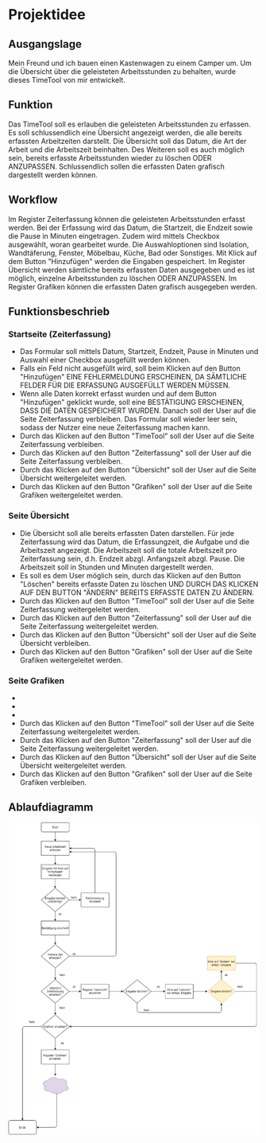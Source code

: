# Projektidee

## Ausgangslage
Mein Freund und ich bauen einen Kastenwagen zu einem Camper um. Um die Übersicht über die geleisteten Arbeitsstunden zu behalten, wurde dieses TimeTool von mir entwickelt.

## Funktion
Das TimeTool soll es erlauben die geleisteten Arbeitsstunden zu erfassen. Es soll schlussendlich eine Übersicht angezeigt werden, die alle bereits erfassten Arbeitzeiten darstellt. Die Übersicht soll das Datum, die Art der Arbeit und die Arbeitszeit beinhalten. Des Weiteren soll es auch möglich sein, bereits erfasste Arbeitsstunden wieder zu löschen ODER ANZUPASSEN. Schlussendlich sollen die erfassten Daten grafisch dargestellt werden können.

## Workflow
Im Register Zeiterfassung können die geleisteten Arbeitsstunden erfasst werden. Bei der Erfassung wird das Datum, die Startzeit, die Endzeit sowie die Pause in Minuten eingetragen. Zudem wird mittels Checkbox ausgewählt, woran gearbeitet wurde. Die Auswahloptionen sind Isolation, Wandtäferung, Fenster, Möbelbau, Küche, Bad oder Sonstiges. Mit Klick auf dem Button "Hinzufügen" werden die Eingaben gespeichert. Im Register Übersicht werden sämtliche bereits erfassten Daten ausgegeben und es ist möglich, einzelne Arbeitsstunden zu löschen ODER ANZUPASSEN. Im Register Grafiken können die erfassten Daten grafisch ausgegeben werden.

## Funktionsbeschrieb

### Startseite (Zeiterfassung)
- Das Formular soll mittels Datum, Startzeit, Endzeit, Pause in Minuten und Auswahl einer Checkbox ausgefüllt werden können.
- Falls ein Feld nicht ausgefüllt wird, soll beim Klicken auf den Button "Hinzufügen" EINE FEHLERMELDUNG ERSCHEINEN, DA SÄMTLICHE FELDER FÜR DIE ERFASSUNG AUSGEFÜLLT WERDEN MÜSSEN.
- Wenn alle Daten korrekt erfasst wurden und auf dem Button "Hinzufügen" geklickt wurde, soll eine BESTÄTIGUNG ERSCHEINEN, DASS DIE DATEN GESPEICHERT WURDEN. Danach soll der User auf die Seite Zeiterfassung verbleiben. Das Formular soll wieder leer sein, sodass der Nutzer eine neue Zeiterfassung machen kann. 
- Durch das Klicken auf den Button "TimeTool" soll der User auf die Seite Zeiterfassung verbleiben.
- Durch das Klicken auf den Button "Zeiterfassung" soll der User auf die Seite Zeiterfassung verbleiben.
- Durch das Klicken auf den Button "Übersicht" soll der User auf die Seite Übersicht weitergeleitet werden. 
- Durch das Klicken auf den Button "Grafiken" soll der User auf die Seite Grafiken weitergeleitet werden.

### Seite Übersicht
- Die Übersicht soll alle bereits erfassten Daten darstellen. Für jede Zeiterfassung wird das Datum, die Erfassungzeit, die Aufgabe und die Arbeitszeit angezeigt. Die Arbeitszeit soll die totale Arbeitszeit pro Zeiterfassung sein, d.h. Endzeit abzgl. Anfangszeit abzgl. Pause. Die Arbeitszeit soll in Stunden und Minuten dargestellt werden.
- Es soll es dem User möglich sein, durch das Klicken auf den Button "Löschen" bereits erfasste Daten zu löschen UND DURCH DAS KLICKEN AUF DEN BUTTON "ÄNDERN" BEREITS ERFASSTE DATEN ZU ÄNDERN.
- Durch das Klicken auf den Button "TimeTool" soll der User auf die Seite Zeiterfassung weitergeleitet werden.
- Durch das Klicken auf den Button "Zeiterfassung" soll der User auf die Seite Zeiterfassung weitergeleitet werden.
- Durch das Klicken auf den Button "Übersicht" soll der User auf die Seite Übersicht verbleiben. 
- Durch das Klicken auf den Button "Grafiken" soll der User auf die Seite Grafiken weitergeleitet werden.

### Seite Grafiken
- 
- 
-
- Durch das Klicken auf den Button "TimeTool" soll der User auf die Seite Zeiterfassung weitergeleitet werden.
- Durch das Klicken auf den Button "Zeiterfassung" soll der User auf die Seite Zeiterfassung weitergeleitet werden.
- Durch das Klicken auf den Button "Übersicht" soll der User auf die Seite Übersicht weitergeleitet werden. 
- Durch das Klicken auf den Button "Grafiken" soll der User auf die Seite Grafiken verbleiben.


## Ablaufdiagramm
![alt text](https://github.com/alcav/PROG2/blob/master/Ablaufdiagramm_v1.jpg)